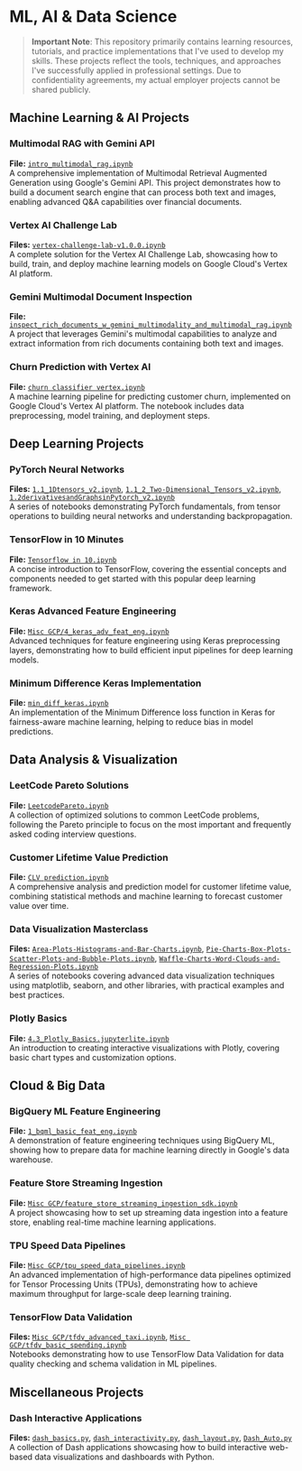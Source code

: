 # ML, AI & Data Science

> **Important Note**: This repository primarily contains learning resources, tutorials, and practice implementations that I've used to develop my skills. These projects reflect the tools, techniques, and approaches I've successfully applied in professional settings. Due to confidentiality agreements, my actual employer projects cannot be shared publicly.

## Machine Learning & AI Projects

### Multimodal RAG with Gemini API
**File:** [`intro_multimodal_rag.ipynb`](./intro_multimodal_rag.ipynb)  
A comprehensive implementation of Multimodal Retrieval Augmented Generation using Google's Gemini API. This project demonstrates how to build a document search engine that can process both text and images, enabling advanced Q&A capabilities over financial documents.

### Vertex AI Challenge Lab
**Files:** [`vertex-challenge-lab-v1.0.0.ipynb`](./vertex-challenge-lab-v1.0.0.ipynb)  
A complete solution for the Vertex AI Challenge Lab, showcasing how to build, train, and deploy machine learning models on Google Cloud's Vertex AI platform.

### Gemini Multimodal Document Inspection
**File:** [`inspect_rich_documents_w_gemini_multimodality_and_multimodal_rag.ipynb`](./inspect_rich_documents_w_gemini_multimodality_and_multimodal_rag.ipynb)  
A project that leverages Gemini's multimodal capabilities to analyze and extract information from rich documents containing both text and images.

### Churn Prediction with Vertex AI
**File:** [`churn classifier vertex.ipynb`](./churn%20classifier%20vertex.ipynb)  
A machine learning pipeline for predicting customer churn, implemented on Google Cloud's Vertex AI platform. The notebook includes data preprocessing, model training, and deployment steps.

## Deep Learning Projects

### PyTorch Neural Networks
**Files:** [`1.1_1Dtensors_v2.ipynb`](./1.1_1Dtensors_v2.ipynb), [`1.1_2_Two-Dimensional_Tensors_v2.ipynb`](./1.1_2_Two-Dimensional_Tensors_v2.ipynb), [`1.2derivativesandGraphsinPytorch_v2.ipynb`](./1.2derivativesandGraphsinPytorch_v2.ipynb)  
A series of notebooks demonstrating PyTorch fundamentals, from tensor operations to building neural networks and understanding backpropagation.

### TensorFlow in 10 Minutes
**File:** [`Tensorflow in 10.ipynb`](./Tensorflow%20in%2010.ipynb)  
A concise introduction to TensorFlow, covering the essential concepts and components needed to get started with this popular deep learning framework.

### Keras Advanced Feature Engineering
**File:** [`Misc GCP/4_keras_adv_feat_eng.ipynb`](./Misc%20GCP/4_keras_adv_feat_eng.ipynb)  
Advanced techniques for feature engineering using Keras preprocessing layers, demonstrating how to build efficient input pipelines for deep learning models.

### Minimum Difference Keras Implementation
**File:** [`min_diff_keras.ipynb`](./min_diff_keras.ipynb)  
An implementation of the Minimum Difference loss function in Keras for fairness-aware machine learning, helping to reduce bias in model predictions.

## Data Analysis & Visualization

### LeetCode Pareto Solutions
**File:** [`LeetcodePareto.ipynb`](./LeetcodePareto.ipynb)  
A collection of optimized solutions to common LeetCode problems, following the Pareto principle to focus on the most important and frequently asked coding interview questions.

### Customer Lifetime Value Prediction
**File:** [`CLV prediction.ipynb`](./CLV%20prediction.ipynb)  
A comprehensive analysis and prediction model for customer lifetime value, combining statistical methods and machine learning to forecast customer value over time.

### Data Visualization Masterclass
**Files:** [`Area-Plots-Histograms-and-Bar-Charts.ipynb`](./Area-Plots-Histograms-and-Bar-Charts.ipynb), [`Pie-Charts-Box-Plots-Scatter-Plots-and-Bubble-Plots.ipynb`](./Pie-Charts-Box-Plots-Scatter-Plots-and-Bubble-Plots.ipynb), [`Waffle-Charts-Word-Clouds-and-Regression-Plots.ipynb`](./Waffle-Charts-Word-Clouds-and-Regression-Plots.ipynb)  
A series of notebooks covering advanced data visualization techniques using matplotlib, seaborn, and other libraries, with practical examples and best practices.

### Plotly Basics
**File:** [`4.3_Plotly_Basics.jupyterlite.ipynb`](./4.3_Plotly_Basics.jupyterlite.ipynb)  
An introduction to creating interactive visualizations with Plotly, covering basic chart types and customization options.

## Cloud & Big Data

### BigQuery ML Feature Engineering
**File:** [`1_bqml_basic_feat_eng.ipynb`](./1_bqml_basic_feat_eng.ipynb)  
A demonstration of feature engineering techniques using BigQuery ML, showing how to prepare data for machine learning directly in Google's data warehouse.

### Feature Store Streaming Ingestion
**File:** [`Misc GCP/feature_store_streaming_ingestion_sdk.ipynb`](./Misc%20GCP/feature_store_streaming_ingestion_sdk.ipynb)  
A project showcasing how to set up streaming data ingestion into a feature store, enabling real-time machine learning applications.

### TPU Speed Data Pipelines
**File:** [`Misc GCP/tpu_speed_data_pipelines.ipynb`](./Misc%20GCP/tpu_speed_data_pipelines.ipynb)  
An advanced implementation of high-performance data pipelines optimized for Tensor Processing Units (TPUs), demonstrating how to achieve maximum throughput for large-scale deep learning training.

### TensorFlow Data Validation
**Files:** [`Misc GCP/tfdv_advanced_taxi.ipynb`](./Misc%20GCP/tfdv_advanced_taxi.ipynb), [`Misc GCP/tfdv_basic_spending.ipynb`](./Misc%20GCP/tfdv_basic_spending.ipynb)  
Notebooks demonstrating how to use TensorFlow Data Validation for data quality checking and schema validation in ML pipelines.

## Miscellaneous Projects

### Dash Interactive Applications
**Files:** [`dash_basics.py`](./dash_basics.py), [`dash_interactivity.py`](./dash_interactivity.py), [`dash_layout.py`](./dash_layout.py), [`Dash_Auto.py`](./Dash_Auto.py)  
A collection of Dash applications showcasing how to build interactive web-based data visualizations and dashboards with Python.

